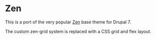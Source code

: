 # Zen

This is a port of the very popular [Zen](https://www.drupal.org/project/zen) base theme for Drupal 7.

The custom zen-grid system is replaced with a CSS grid and flex layout. 
